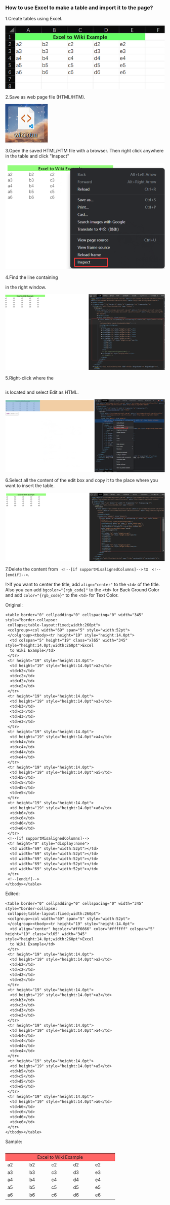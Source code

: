 ### How to use Excel to make a table and import it to the page?

1.Create tables using Excel.

![excel-1](assets/images/formats-excel-to-form/contribution-formats-form-excel-1.png)

2.Save as web page file (HTML/HTM).

![excel-2](assets/images/formats-excel-to-form/contribution-formats-form-excel-2.png)

3.Open the saved HTML/HTM file with a browser. Then right click anywhere in the table and click "Inspect"

![excel-3](assets/images/formats-excel-to-form/contribution-formats-form-excel-3.png)

4.Find the line containing <table> in the right window.
  
![excel-4](assets/images/formats-excel-to-form/contribution-formats-form-excel-4.png)

5.Right-click where the <table> is located and select Edit as HTML.
  
![excel-5](assets/images/formats-excel-to-form/contribution-formats-form-excel-5.png)
  
6.Select all the content of the edit box and copy it to the place where you want to insert the table.

![excel-6](assets/images/formats-excel-to-form/contribution-formats-form-excel-6.png)

7.Delete the content from ` <!--[if supportMisalignedColumns]-->` to ` <!--[endif]-->`.
  
!>If you want to center the title, add `align="center"` to the `<td>` of the title. Also you can add `bgcolor="{rgb_code}"` to the `<td>` for Back Ground Color and add `color="{rgb_code}"` to the `<td>` for Text Color.
  
Original:

```
<table border="0" cellpadding="0" cellspacing="0" width="345" style="border-collapse:
 collapse;table-layout:fixed;width:260pt">
 <colgroup><col width="69" span="5" style="width:52pt">
 </colgroup><tbody><tr height="19" style="height:14.0pt">
  <td colspan="5" height="19" class="xl65" width="345" style="height:14.0pt;width:260pt">Excel
  to Wiki Example</td>
 </tr>
 <tr height="19" style="height:14.0pt">
  <td height="19" style="height:14.0pt">a2</td>
  <td>b2</td>
  <td>c2</td>
  <td>d2</td>
  <td>e2</td>
 </tr>
 <tr height="19" style="height:14.0pt">
  <td height="19" style="height:14.0pt">a3</td>
  <td>b3</td>
  <td>c3</td>
  <td>d3</td>
  <td>e3</td>
 </tr>
 <tr height="19" style="height:14.0pt">
  <td height="19" style="height:14.0pt">a4</td>
  <td>b4</td>
  <td>c4</td>
  <td>d4</td>
  <td>e4</td>
 </tr>
 <tr height="19" style="height:14.0pt">
  <td height="19" style="height:14.0pt">a5</td>
  <td>b5</td>
  <td>c5</td>
  <td>d5</td>
  <td>e5</td>
 </tr>
 <tr height="19" style="height:14.0pt">
  <td height="19" style="height:14.0pt">a6</td>
  <td>b6</td>
  <td>c6</td>
  <td>d6</td>
  <td>e6</td>
 </tr>
 <!--[if supportMisalignedColumns]-->
 <tr height="0" style="display:none">
  <td width="69" style="width:52pt"></td>
  <td width="69" style="width:52pt"></td>
  <td width="69" style="width:52pt"></td>
  <td width="69" style="width:52pt"></td>
  <td width="69" style="width:52pt"></td>
 </tr>
 <!--[endif]-->
</tbody></table>
```
  
Edited:

```
<table border="0" cellpadding="0" cellspacing="0" width="345" style="border-collapse:
 collapse;table-layout:fixed;width:260pt">
 <colgroup><col width="69" span="5" style="width:52pt">
 </colgroup><tbody><tr height="19" style="height:14.0pt">
  <td align="center" bgcolor="#ff6666" color="#ffffff" colspan="5" height="19" class="xl65" width="345" style="height:14.0pt;width:260pt">Excel
  to Wiki Example</td>
 </tr>
 <tr height="19" style="height:14.0pt">
  <td height="19" style="height:14.0pt">a2</td>
  <td>b2</td>
  <td>c2</td>
  <td>d2</td>
  <td>e2</td>
 </tr>
 <tr height="19" style="height:14.0pt">
  <td height="19" style="height:14.0pt">a3</td>
  <td>b3</td>
  <td>c3</td>
  <td>d3</td>
  <td>e3</td>
 </tr>
 <tr height="19" style="height:14.0pt">
  <td height="19" style="height:14.0pt">a4</td>
  <td>b4</td>
  <td>c4</td>
  <td>d4</td>
  <td>e4</td>
 </tr>
 <tr height="19" style="height:14.0pt">
  <td height="19" style="height:14.0pt">a5</td>
  <td>b5</td>
  <td>c5</td>
  <td>d5</td>
  <td>e5</td>
 </tr>
 <tr height="19" style="height:14.0pt">
  <td height="19" style="height:14.0pt">a6</td>
  <td>b6</td>
  <td>c6</td>
  <td>d6</td>
  <td>e6</td>
 </tr>
</tbody></table>
```
  
Sample:

<table border="0" cellpadding="0" cellspacing="0" width="345" style="border-collapse:
 collapse;table-layout:fixed;width:260pt">
 <colgroup><col width="69" span="5" style="width:52pt">
 </colgroup><tbody><tr height="19" style="height:14.0pt">
  <td align="center" bgcolor="#ff6666" color="#ffffff" colspan="5" height="19" class="xl65" width="345" style="height:14.0pt;width:260pt">Excel
  to Wiki Example</td>
 </tr>
 <tr height="19" style="height:14.0pt">
  <td height="19" style="height:14.0pt">a2</td>
  <td>b2</td>
  <td>c2</td>
  <td>d2</td>
  <td>e2</td>
 </tr>
 <tr height="19" style="height:14.0pt">
  <td height="19" style="height:14.0pt">a3</td>
  <td>b3</td>
  <td>c3</td>
  <td>d3</td>
  <td>e3</td>
 </tr>
 <tr height="19" style="height:14.0pt">
  <td height="19" style="height:14.0pt">a4</td>
  <td>b4</td>
  <td>c4</td>
  <td>d4</td>
  <td>e4</td>
 </tr>
 <tr height="19" style="height:14.0pt">
  <td height="19" style="height:14.0pt">a5</td>
  <td>b5</td>
  <td>c5</td>
  <td>d5</td>
  <td>e5</td>
 </tr>
 <tr height="19" style="height:14.0pt">
  <td height="19" style="height:14.0pt">a6</td>
  <td>b6</td>
  <td>c6</td>
  <td>d6</td>
  <td>e6</td>
 </tr>
</tbody></table>
